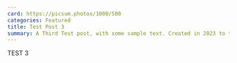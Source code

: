 ```yaml
---
card: https://picsum.photos/1000/500
categories: Featured
title: Test Post 3
summary: A Third Test post, with some sample text. Created in 2023 to test this Portfolio Site. 
---
```


TEST 3